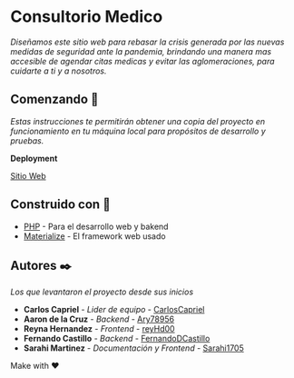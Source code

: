 # Consultorio Medico
_Diseñamos este sitio web para rebasar la crisis generada por las nuevas medidas de seguridad ante la pandemia, brindando una manera mas accesible de agendar 
citas medicas y evitar las aglomeraciones, para cuidarte a ti y a nosotros._

## Comenzando :rocket:
_Estas instrucciones te permitirán obtener una copia del proyecto en funcionamiento en tu máquina local para propósitos de desarrollo y pruebas._

**Deployment**

[Sitio Web](https://consultoriosmedicos.herokuapp.com)

## Construido con :hammer:
* [PHP](https://www.php.net/manual/es/index.php) - Para el desarrollo web y bakend 
* [Materialize](https://materializecss.com/getting-started.html) - El framework web usado

## Autores :black_nib:
_Los que levantaron el proyecto desde sus inicios_
* **Carlos Capriel** - *Lider de equipo* - [CarlosCapriel](https://github.com/Carlos-Capriel)
* **Aaron de la Cruz** - *Backend* - [Ary78956](https://github.com/Ary78956)
* **Reyna Hernandez** - *Frontend* - [reyHd00](https://github.com/reyHd00)
* **Fernando Castillo** - *Backend* - [FernandoDCastillo](https://github.com/FernandoDCastillo)
* **Sarahi Martinez** - *Documentación y Frontend* - [Sarahi1705](https://github.com/Sarahi1705)

Make with :heart:
